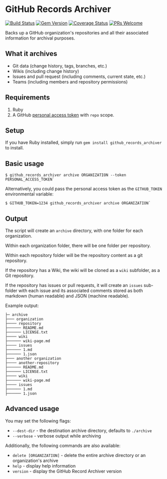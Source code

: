 # GitHub Records Archiver

[![Build Status](https://travis-ci.org/benbalter/github_records_archiver.svg?branch=master)](https://travis-ci.org/benbalter/github_records_archiver) [![Gem Version](https://badge.fury.io/rb/github_records_archiver.svg)](http://badge.fury.io/rb/github_records_archiver) [![Coverage Status](https://coveralls.io/repos/github/benbalter/github_records_archiver/badge.svg)](https://coveralls.io/github/benbalter/github_records_archiver) [![PRs Welcome](https://img.shields.io/badge/PRs-welcome-brightgreen.svg?style=flat-square)](http://makeapullrequest.com)

Backs up a GitHub organization's repositories and all their associated information for archival purposes.

## What it archives

* Git data (change history, tags, branches, etc.)
* Wikis (including change history)
* Issues and pull request (including comments, current state, etc.)
* Teams (including members and repository permissions)

## Requirements

1. Ruby
2. A GitHub [personal access token](https://github.com/settings/tokens/new) with `repo` scope.

## Setup

If you have Ruby installed, simply run `gem install github_records_archiver` to install.

## Basic usage

```shell
$ github_records_archiver archive ORGANIZATION --token PERSONAL_ACCESS_TOKEN`
```
Alternatively, you could pass the personal access token as the `GITHUB_TOKEN` environmental variable:

```shell
$ GITHUB_TOKEN=1234 github_records_archiver archive ORGANIZATION`
```

## Output

The script will create an `archive` directory, with one folder for each organization.

Within each organization folder, there will be one folder per repository.

Within each repository folder will be the repository content as a git repository.

If the repository has a Wiki, the wiki will be cloned as a `wiki` subfolder, as a Git repository.

If the repository has issues or pull requests, it will create an `issues` sub-folder with each issue and its associated comments stored as both markdown (human readable) and JSON (machine readable).

Example output:

```
├─ archive
├─── organization
├──── repository
├────── README.md
├────── LICENSE.txt
├──── wiki
├────── wiki-page.md
├──── issues
├────── 1.md
├────── 1.json
├─── another organization
├──── another-repository
├────── README.md
├────── LICENSE.txt
├──── wiki
├────── wiki-page.md
├──── issues
├────── 1.md
├────── 1.json
```

## Advanced usage

You may set the following flags:

* `--dest-dir` - the destination archive directory, defaults to `./archive`
* `--verbose` - verbose output while archiving

Additionally, the following commands are also available:

* `delete [ORGANIZATION]` - delete the entire archive directory or an organization's archive
* `help` - display help information
* `version` - display the GitHub Record Archiver version
